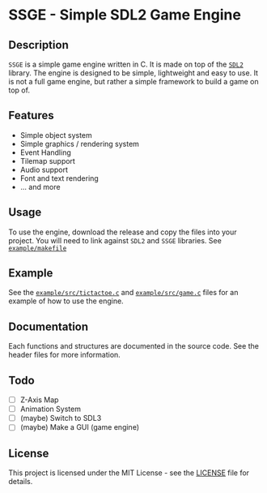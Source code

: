 # SSGE - Simple SDL2 Game Engine

## Description
`SSGE` is a simple game engine written in C. It is made on top of the [`SDL2`](https://github.com/libsdl-org/SDL/tree/SDL2) library. The engine is designed to be simple, lightweight and easy to use. It is not a full game engine, but rather a simple framework to build a game on top of.

## Features
- Simple object system
- Simple graphics / rendering system
- Event Handling
- Tilemap support
- Audio support
- Font and text rendering
- ... and more

## Usage
To use the engine, download the release and copy the files into your project. You will need to link against `SDL2` and `SSGE` libraries.
See [`example/makefile`](./example/makefile)

## Example
See the [`example/src/tictactoe.c`](./example/src/tictactoe.c) and [`example/src/game.c`](./example/src/game.c) files for an example of how to use the engine.

## Documentation
Each functions and structures are documented in the source code. See the header files for more information.

## Todo
- [ ] Z-Axis Map
- [ ] Animation System
- [ ] (maybe) Switch to SDL3
- [ ] (maybe) Make a GUI (game engine)

## License
This project is licensed under the MIT License - see the [LICENSE](./LICENSE) file for details.
